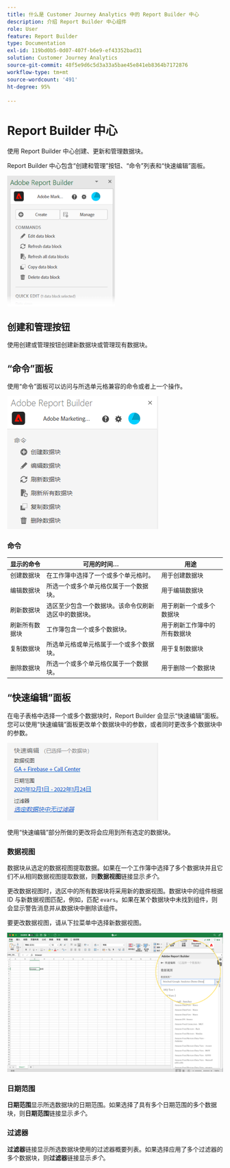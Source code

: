 ```yaml
---
title: 什么是 Customer Journey Analytics 中的 Report Builder 中心
description: 介绍 Report Builder 中心组件
role: User
feature: Report Builder
type: Documentation
exl-id: 119bd0b5-0d07-407f-b6e9-ef43352bad31
solution: Customer Journey Analytics
source-git-commit: 48f5e9d6c5d3a33a5bae45e841eb8364b7172876
workflow-type: tm+mt
source-wordcount: '491'
ht-degree: 95%

---
```


# Report Builder 中心

使用 Report Builder 中心创建、更新和管理数据块。

Report Builder 中心包含“创建和管理”按钮、“命令”列表和“快速编辑”面板。

<img src="./assets/hub51.png" width="50%" alt="Report Builder 中心"/>


## 创建和管理按钮

使用创建或管理按钮创建新数据块或管理现有数据块。

## “命令”面板

使用“命令”面板可以访问与所选单元格兼容的命令或者上一个操作。

![Report Builder中心的“命令”面板](./assets/hub1.png)

### 命令

| 显示的命令 | 可用的时间… | 用途 |
|------|------------------|--------|
| 创建数据块 | 在工作簿中选择了一个或多个单元格时。 | 用于创建数据块 |
| 编辑数据块 | 所选一个或多个单元格仅属于一个数据块。 | 用于编辑数据块 |
| 刷新数据块 | 选区至少包含一个数据块。该命令仅刷新选区中的数据块。 | 用于刷新一个或多个数据块 |
| 刷新所有数据块 | 工作簿包含一个或多个数据块。 | 用于刷新工作簿中的所有数据块 |
| 复制数据块 | 所选单元格或单元格属于一个或多个数据块。 | 用于复制数据块 |
| 删除数据块 | 所选一个或多个单元格仅属于一个数据块。 | 用于删除一个数据块 |

## “快速编辑”面板

在电子表格中选择一个或多个数据块时，Report Builder 会显示“快速编辑”面板。您可以使用“快速编辑”面板更改单个数据块中的参数，或者同时更改多个数据块中的参数。

![Report Builder中的“快速编辑”面板](./assets/hub2.png)

使用“快速编辑”部分所做的更改将会应用到所有选定的数据块。

### 数据视图

数据块从选定的数据视图提取数据。如果在一个工作簿中选择了多个数据块并且它们不从相同数据视图提取数据，则&#x200B;**数据视图**&#x200B;链接显示&#x200B;*多个*。

更改数据视图时，选区中的所有数据块将采用新的数据视图。数据块中的组件根据 ID 与新数据视图匹配，例如，匹配 ```evars```。如果在某个数据块中未找到组件，则会显示警告消息并从数据块中删除该组件。

要更改数据视图，请从下拉菜单中选择新数据视图。

![Report Builder中心显示数据视图下拉菜单。](./assets/image16.png)

### 日期范围

**日期范围**&#x200B;显示所选数据块的日期范围。如果选择了具有多个日期范围的多个数据块，则&#x200B;**日期范围**&#x200B;链接显示&#x200B;*多个*。

### 过滤器

**过滤器**&#x200B;链接显示所选数据块使用的过滤器概要列表。如果选择应用了多个过滤器的多个数据块，则&#x200B;**过滤器**&#x200B;链接显示&#x200B;*多个*。
